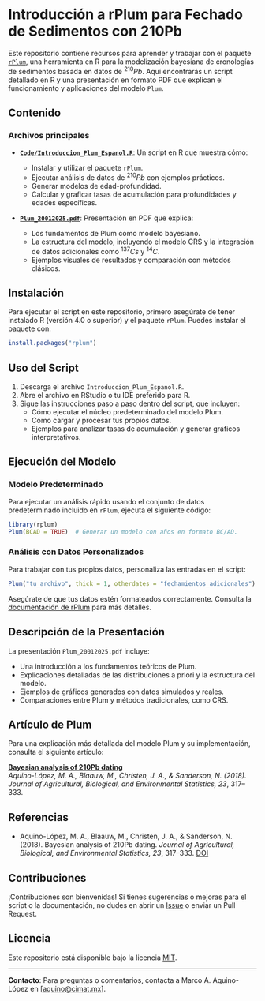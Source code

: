 
# Introducción a rPlum para Fechado de Sedimentos con 210Pb

Este repositorio contiene recursos para aprender y trabajar con el paquete [`rPlum`](https://cran.r-project.org/web/packages/rplum/index.html), una herramienta en R para la modelización bayesiana de cronologías de sedimentos basada en datos de $^{210}Pb$. Aquí encontrarás un script detallado en R y una presentación en formato PDF que explican el funcionamiento y aplicaciones del modelo `Plum`.

## Contenido

### Archivos principales

- **[`Code/Introduccion_Plum_Espanol.R`](Introduccion_Plum_Espanol.R)**: Un script en R que muestra cómo:
  - Instalar y utilizar el paquete `rPlum`.
  - Ejecutar análisis de datos de $^{210}Pb$ con ejemplos prácticos.
  - Generar modelos de edad-profundidad.
  - Calcular y graficar tasas de acumulación para profundidades y edades específicas.

- **[`Plum_20012025.pdf`](Plum_20012025.pdf)**: Presentación en PDF que explica:
  - Los fundamentos de Plum como modelo bayesiano.
  - La estructura del modelo, incluyendo el modelo CRS y la integración de datos adicionales como $^{137}Cs$ y $^{14}C$.
  - Ejemplos visuales de resultados y comparación con métodos clásicos.

## Instalación

Para ejecutar el script en este repositorio, primero asegúrate de tener instalado R (versión 4.0 o superior) y el paquete `rPlum`. Puedes instalar el paquete con:

```R
install.packages("rplum")
```

## Uso del Script

1. Descarga el archivo `Introduccion_Plum_Espanol.R`.
2. Abre el archivo en RStudio o tu IDE preferido para R.
3. Sigue las instrucciones paso a paso dentro del script, que incluyen:
   - Cómo ejecutar el núcleo predeterminado del modelo Plum.
   - Cómo cargar y procesar tus propios datos.
   - Ejemplos para analizar tasas de acumulación y generar gráficos interpretativos.

## Ejecución del Modelo

### Modelo Predeterminado

Para ejecutar un análisis rápido usando el conjunto de datos predeterminado incluido en `rPlum`, ejecuta el siguiente código:

```R
library(rplum)
Plum(BCAD = TRUE)  # Generar un modelo con años en formato BC/AD.
```

### Análisis con Datos Personalizados

Para trabajar con tus propios datos, personaliza las entradas en el script:

```R
Plum("tu_archivo", thick = 1, otherdates = "fechamientos_adicionales")
```

Asegúrate de que tus datos estén formateados correctamente. Consulta la [documentación de rPlum](https://cran.r-project.org/web/packages/rplum/index.html) para más detalles.

## Descripción de la Presentación

La presentación `Plum_20012025.pdf` incluye:

- Una introducción a los fundamentos teóricos de Plum.
- Explicaciones detalladas de las distribuciones a priori y la estructura del modelo.
- Ejemplos de gráficos generados con datos simulados y reales.
- Comparaciones entre Plum y métodos tradicionales, como CRS.

## Artículo de Plum

Para una explicación más detallada del modelo Plum y su implementación, consulta el siguiente artículo:

**[Bayesian analysis of 210Pb dating](https://doi.org/10.1007/s13253-018-0328-7)**  
_Aquino-López, M. A., Blaauw, M., Christen, J. A., & Sanderson, N. (2018)._  
*Journal of Agricultural, Biological, and Environmental Statistics, 23*, 317–333.

## Referencias

- Aquino-López, M. A., Blaauw, M., Christen, J. A., & Sanderson, N. (2018). Bayesian analysis of 210Pb dating. *Journal of Agricultural, Biological, and Environmental Statistics, 23*, 317–333. [DOI](https://doi.org/10.1007/s13253-018-0328-7)


## Contribuciones

¡Contribuciones son bienvenidas! Si tienes sugerencias o mejoras para el script o la documentación, no dudes en abrir un [Issue](https://github.com/) o enviar un Pull Request.

## Licencia

Este repositorio está disponible bajo la licencia [MIT](LICENSE).

---

**Contacto**: Para preguntas o comentarios, contacta a Marco A. Aquino-López en [aquino@cimat.mx].
